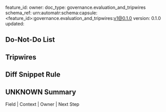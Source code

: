 feature_id: <feature-id>
owner: <team-or-person>
doc_type: governance.evaluation_and_tripwires
schema_ref: urn:automatr:schema:capsule:<feature_id>:governance.evaluation_and_tripwires:v1@0.1.0
version: 0.1.0
updated: <YYYY-MM-DD>

## Do-Not-Do List
<TBD>

## Tripwires
<TBD>

## Diff Snippet Rule
<TBD>

## UNKNOWN Summary
Field | Context | Owner | Next Step

